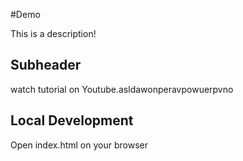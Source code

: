 #Demo

This is a description!

## Subheader

watch tutorial on Youtube.asldawonperavpowuerpvno

## Local Development

Open index.html on your browser
